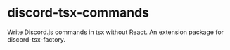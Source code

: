 # discord-tsx-commands
Write Discord.js commands in tsx without React. An extension package for discord-tsx-factory.

